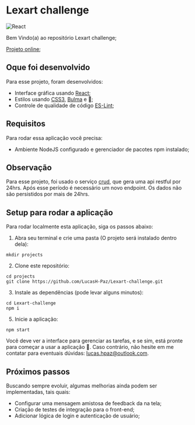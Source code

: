 # Lexart challenge
![React](https://img.shields.io/badge/React-20232A?style=for-the-badge&logo=react&logoColor=61DAFB)  

Bem Vindo(a) ao repositório Lexart challenge;

[Projeto online](https://lucash-paz.github.io/Lexart-challenge/);

## Oque foi desenvolvido
Para esse projeto, foram desenvolvidos:
- Interface gráfica usando [React](https://pt-br.reactjs.org/);
- Estilos usando [CSS3](https://www.w3schools.com/css/), [Bulma](https://bulma.io/) e 💚;
- Controle de qualidade de código [ES-Lint](https://eslint.org/);

## Requisitos
Para rodar essa aplicação você precisa:
- Ambiente NodeJS configurado e gerenciador de pacotes npm instalado;

## Observação
Para esse projeto, foi usado o serviço [crud](https://crudcrud.com/), que gera uma api restful por 24hrs. Após esse período é necessário um novo endpoint. Os dados não são persistidos por mais de 24hrs.

## Setup para rodar a aplicação
Para rodar localmente esta aplicação, siga os passos abaixo:

1.  Abra seu terminal e crie uma pasta (O projeto será instalado dentro dela):

```
mkdir projects

```

2.  Clone este repositório:

```
cd projects
git clone https://github.com/LucasH-Paz/Lexart-challenge.git

```

3.  Instale as dependências (pode levar alguns minutos):

```
cd Lexart-challenge
npm i
```

5.  Inicie a aplicação:
```
npm start
```
Você deve ver a interface para gerenciar as tarefas, e se sim, está pronte para começar a usar a aplicação 🥳.
Caso contrário, não hesite em me contatar para eventuais dúvidas: lucas.hpaz@outlook.com.

## Próximos passos
Buscando sempre evoluir, algumas melhorias ainda podem ser implementadas, tais quais:
- Configurar uma mensagem amistosa de feedback da na tela;
- Criação de testes de integração para o front-end;
- Adicionar lógica de login e autenticação de usuário;
